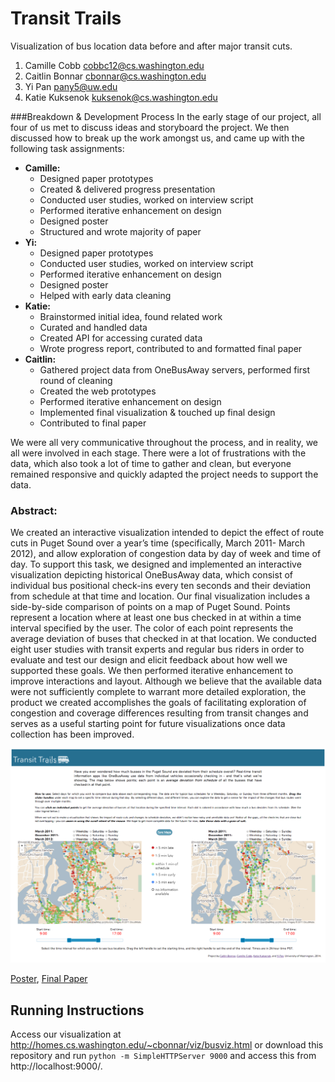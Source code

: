 Transit Trails
===============
Visualization of bus location data before and after major transit cuts.

1. Camille Cobb cobbc12@cs.washington.edu
2. Caitlin Bonnar  cbonnar@cs.washington.edu
3. Yi Pan  pany5@uw.edu
4. Katie Kuksenok kuksenok@cs.washington.edu

###Breakdown & Development Process
In the early stage of our project, all four of us met to discuss ideas and storyboard the project. We then discussed how to break up the work amongst us, and came up with the following task assignments:
* **Camille:** 
  - Designed paper prototypes
  - Created & delivered progress presentation
  - Conducted user studies, worked on interview script
  - Performed iterative enhancement on design
  - Designed poster
  - Structured and wrote majority of paper
* **Yi:**
  - Designed paper prototypes
  - Conducted user studies, worked on interview script
  - Performed iterative enhancement on design
  - Designed poster
  - Helped with early data cleaning
* **Katie:**
  - Brainstormed initial idea, found related work
  - Curated and handled data
  - Created API for accessing curated data
  - Wrote progress report, contributed to and formatted final paper
* **Caitlin:**
  - Gathered project data from OneBusAway servers, performed first round of cleaning
  - Created the web prototypes
  - Performed iterative enhancement on design
  - Implemented final visualization & touched up final design
  - Contributed to final paper

We were all very communicative throughout the process, and in reality, we all were involved in each stage. There were a lot of frustrations with the data, which also took a lot of time to gather and clean, but everyone remained responsive and quickly adapted the project needs to support the data. 

### Abstract: 

We created an interactive visualization intended to depict the effect of route cuts in Puget Sound over a year’s time (specifically, March 2011- March 2012), and allow exploration of congestion data by day of week and time of day.
To support this task, we designed and implemented an interactive visualization depicting historical OneBusAway data, which consist of individual bus positional check-ins every ten seconds and their deviation from schedule at that time and location. Our final visualization includes a side-by-side comparison of points on a map of Puget Sound. Points represent a location where at least one bus checked in at within a time interval specified by the user. The color of each point represents the average deviation of buses that checked in at that location. We conducted eight user studies with transit experts and regular bus riders in order to evaluate and test our design and elicit feedback about how well we supported these goals. We then performed iterative enhancement to improve interactions and layout. Although we believe that the available data were not sufficiently complete to warrant more detailed exploration, the product we created accomplishes the goals of facilitating exploration of congestion and coverage differences resulting from transit changes and serves as a useful starting point for future visualizations once data collection has been improved.  

![Overview](https://github.com/CSE512-14W/fp-cobbc12-cbonnar-pany5-kuksenok/raw/master/FinalVersion.png)

[Poster](https://github.com/CSE512-14W/fp-cobbc12-cbonnar-pany5-kuksenok/raw/master/poster/TransitTrails_poster.pdf),
[Final Paper](https://github.com/CSE512-14W/fp-cobbc12-cbonnar-pany5-kuksenok/raw/master/TransitTrailsFinal.pdf)

## Running Instructions

Access our visualization at http://homes.cs.washington.edu/~cbonnar/viz/busviz.html or download this repository and run `python -m SimpleHTTPServer 9000` and access this from http://localhost:9000/.

